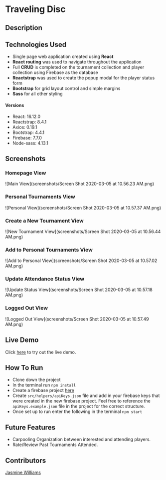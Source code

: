 # Traveling Disc

## Description

## Technologies Used

- Single page web application created using **React**
- **React routing** was used to navigate throughout the application
- Full **CRUD** is completed on the tournament collection and player collection using Firebase as the database
- **Reactstrap** was used to create the popup modal for the player status form
- **Bootstrap** for grid layout control and simple margins
- **Sass** for all other styling

#### Versions

- React: 16.12.0
- Reactstrap: 8.4.1
- Axios: 0.19.1
- Bootstrap: 4.4.1
- Firebase: 7.7.0
- Node-sass: 4.13.1

## Screenshots

### Homepage View

![Main View](screenshots/Screen Shot 2020-03-05 at 10.56.23 AM.png)

### Personal Tournaments View

![Personal View](screenshots/Screen Shot 2020-03-05 at 10.57.37 AM.png)

### Create a New Tournament View

![New Tournament View](screenshots/Screen Shot 2020-03-05 at 10.56.44 AM.png)

### Add to Personal Tournaments View

![Add to Personal View](screenshots/Screen Shot 2020-03-05 at 10.57.02 AM.png)

### Update Attendance Status View

![Update Status View](screenshots/Screen Shot 2020-03-05 at 10.57.18 AM.png)

### Logged Out View

![Logged Out View](screenshots/Screen Shot 2020-03-05 at 10.57.49 AM.png)

## Live Demo

Click [here](https://traveling-disc.web.app/) to try out the live demo.

## How To Run

- Clone down the project
- In the terminal run `npm install`
- Create a firebase project [here](https://console.firebase.google.com/)
- Create `src/helpers/apiKeys.json` file and add in your firebase keys that were created in the new firebase project. Feel free to reference the `apiKeys.example.json` file in the project for the correct structure.
- Once set up to run enter the following in the terminal `npm start`

## Future Features

- Carpooling Organization between interested and attending players.
- Rate/Review Past Tournaments Attended.

## Contributors

[Jasmine Williams](https://github.com/williaj615)

